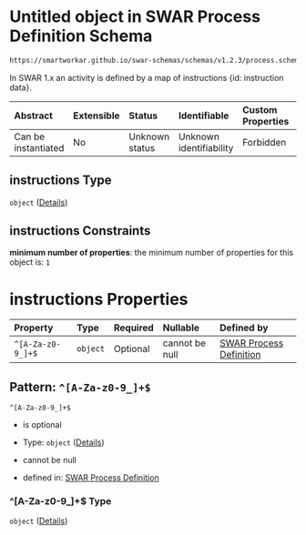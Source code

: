 # Untitled object in SWAR Process Definition Schema

```txt
https://smartworkar.github.io/swar-schemas/schemas/v1.2.3/process.schema.json#/properties/activities/patternProperties/^[A-Za-z0-9_]+$/properties/instructions
```

In SWAR 1.x an activity is defined by a map of instructions {id: instruction data}.

| Abstract            | Extensible | Status         | Identifiable            | Custom Properties | Additional Properties | Access Restrictions | Defined In                                                                 |
| :------------------ | :--------- | :------------- | :---------------------- | :---------------- | :-------------------- | :------------------ | :------------------------------------------------------------------------- |
| Can be instantiated | No         | Unknown status | Unknown identifiability | Forbidden         | Allowed               | none                | [process.schema.json\*](../out/process.schema.json "open original schema") |

## instructions Type

`object` ([Details](process-properties-activities-patternproperties-a-za-z0-9_-properties-instructions.md))

## instructions Constraints

**minimum number of properties**: the minimum number of properties for this object is: `1`

# instructions Properties

| Property          | Type     | Required | Nullable       | Defined by                                                                                                                                                                                                                                                                                                                                         |
| :---------------- | :------- | :------- | :------------- | :------------------------------------------------------------------------------------------------------------------------------------------------------------------------------------------------------------------------------------------------------------------------------------------------------------------------------------------------- |
| `^[A-Za-z0-9_]+$` | `object` | Optional | cannot be null | [SWAR Process Definition](process-properties-activities-patternproperties-a-za-z0-9_-properties-instructions-patternproperties-a-za-z0-9_.md "https://smartworkar.github.io/swar-schemas/schemas/v1.2.3/process.schema.json#/properties/activities/patternProperties/^\[A-Za-z0-9_]+$/properties/instructions/patternProperties/^\[A-Za-z0-9_]+$") |

## Pattern: `^[A-Za-z0-9_]+$`



`^[A-Za-z0-9_]+$`

* is optional

* Type: `object` ([Details](process-properties-activities-patternproperties-a-za-z0-9_-properties-instructions-patternproperties-a-za-z0-9_.md))

* cannot be null

* defined in: [SWAR Process Definition](process-properties-activities-patternproperties-a-za-z0-9_-properties-instructions-patternproperties-a-za-z0-9_.md "https://smartworkar.github.io/swar-schemas/schemas/v1.2.3/process.schema.json#/properties/activities/patternProperties/^\[A-Za-z0-9_]+$/properties/instructions/patternProperties/^\[A-Za-z0-9_]+$")

### ^\[A-Za-z0-9\_]+$ Type

`object` ([Details](process-properties-activities-patternproperties-a-za-z0-9_-properties-instructions-patternproperties-a-za-z0-9_.md))
